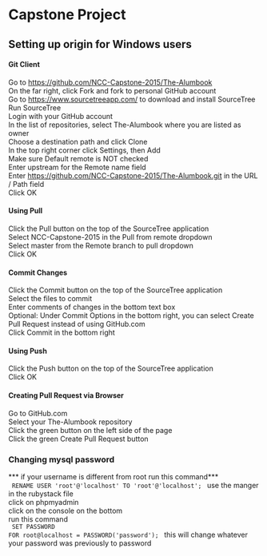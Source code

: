 # Capstone Project

## Setting up origin for Windows users

#### Git Client
Go to https://github.com/NCC-Capstone-2015/The-Alumbook<br>
On the far right, click Fork and fork to personal GitHub account<br>
Go to https://www.sourcetreeapp.com/ to download and install SourceTree<br>
Run SourceTree<br>
Login with your GitHub account<br>
In the list of repositories, select The-Alumbook where you are listed as owner<br>
Choose a destination path and click Clone<br>
In the top right corner click Settings, then Add<br>
Make sure Default remote is NOT checked<br>
Enter upstream for the Remote name field<br>
Enter https://github.com/NCC-Capstone-2015/The-Alumbook.git in the URL / Path field<br>
Click OK<br>


#### Using Pull
Click the Pull button on the top of the SourceTree application<br>
Select NCC-Capstone-2015 in the Pull from remote dropdown<br>
Select master from the Remote branch to pull dropdown<br>
Click OK<br>

#### Commit Changes
Click the Commit button on the top of the SourceTree application<br>
Select the files to commit<br>
Enter comments of changes in the bottom text box<br>
Optional: Under Commit Options in the bottom right, you can select Create Pull Request instead of using GitHub.com<br>
Click Commit in the bottom right<br>

#### Using Push
Click the Push button on the top of the SourceTree application<br>
Click OK<br>

#### Creating Pull Request via Browser
Go to GitHub.com<br>
Select your The-Alumbook repository<br>
Click the green button on the left side of the page<br>
Click the green Create Pull Request button<br>


### Changing mysql password
*** if your username is different from root run this command***<br>
<code>
RENAME USER 'root'@'localhost' TO 'root'@'localhost';
</code>
use the manger in the rubystack file <br>
click on phpmyadmin <br>
click on the console on the bottom <br>
run this command <br>
<code>
SET PASSWORD FOR root@localhost = PASSWORD('password');
</code>
this will change whatever your password was previously to password


